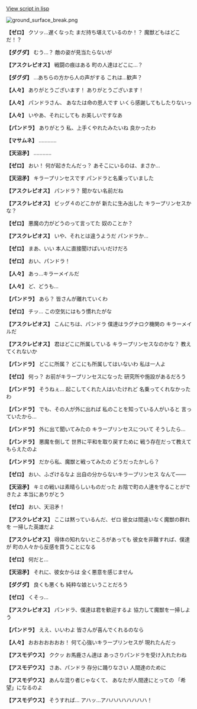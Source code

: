 [View script in lisp](../scripts/202269040.txt)

![ground_surface_break.png](../images/backgrounds/ground_surface_break.png)

**【ゼロ】**
クソッ…遅くなった
まだ持ち堪えているのか！？
魔獣どもはどこだ！？

**【ダグダ】**
むう…？
敵の姿が見当たらないが

**【アスクレピオス】**
戦闘の痕はある
町の人達はどこに…？

**【ダグダ】**
…あちらの方から人の声がする
これは…歓声？

**【人々】**
ありがとうございます！
ありがとうございます！

**【人々】**
パンドラさん、
あなたは命の恩人です
いくら感謝してもしたりないっ

**【人々】**
いやあ、それにしても
お美しいですなあ

**【パンドラ】**
ありがとう
私、上手くやれたみたいね
良かったわ

**【マサムネ】**
…………

**【天沼矛】**
…………

**【ゼロ】**
おい！
何が起きたんだっ？
あそこにいるのは、まさか…

**【天沼矛】**
キラープリンセスです
パンドラと名乗っていました

**【アスクレピオス】**
パンドラ？
聞かない名前だね

**【アスクレピオス】**
ビッグ４のどこかが
新たに生み出した
キラープリンセスかな？

**【ゼロ】**
悪魔の力がどうのって言ってた
奴のことか？

**【アスクレピオス】**
いや、それとは違うようだ
パンドラか…

**【ゼロ】**
まあ、いい
本人に直接聞けばいいだけだろ

**【ゼロ】**
おい、パンドラ！

**【人々】**
あっ…キラーメイルだ

**【人々】**
ど、どうも…

**【パンドラ】**
あら？
皆さんが離れていくわ

**【ゼロ】**
チッ…
この空気にはもう慣れたがな

**【アスクレピオス】**
こんにちは、パンドラ
僕達はラグナロク機関の
キラーメイルだ

**【アスクレピオス】**
君はどこに所属している
キラープリンセスなのかな？
教えてくれないか

**【パンドラ】**
どこに所属？
どこにも所属してはいないわ
私は一人よ

**【ゼロ】**
何っ？
お前がキラープリンセスになった
研究所や施設があるだろう

**【パンドラ】**
そうねぇ…
起こしてくれた人はいたけれど
名乗ってくれなかったわ

**【パンドラ】**
でも、その人が外に出れば
私のことを知っている人がいると
言っていたから…

**【パンドラ】**
外に出て聞いてみたの
キラープリンセスについて
そうしたら…

**【パンドラ】**
悪魔を倒して
世界に平和を取り戻すために
戦う存在だって教えてもらえたのよ

**【パンドラ】**
だから私、魔獣と戦ってみたの
どうだったかしら？

**【ゼロ】**
おい、ふざけるなよ
出自の分からないキラープリンセス
なんて――

**【天沼矛】**
キミの戦いは素晴らしいものだった
お陰で町の人達を守ることができたよ
本当にありがとう

**【ゼロ】**
おい、天沼矛！

**【アスクレピオス】**
ここは黙っているんだ、ゼロ
彼女は間違いなく魔獣の群れを
一掃した英雄だよ

**【アスクレピオス】**
得体の知れないところがあっても
彼女を非難すれば、僕達が
町の人々から反感を買うことになる

**【ゼロ】**
何だと…

**【天沼矛】**
それに、彼女からは
全く悪意を感じません

**【ダグダ】**
良くも悪くも
純粋な娘ということだろう

**【ゼロ】**
くそっ…

**【アスクレピオス】**
パンドラ、僕達は君を歓迎するよ
協力して魔獣を一掃しよう

**【パンドラ】**
ええ、いいわよ
皆さんが喜んでくれるのなら

**【人々】**
おおおおおおお！
何て心強いキラープリンセスが
現れたんだっ

**【アスモデウス】**
ククッ
お馬鹿さん達は
あっさりパンドラを受け入れたわね

**【アスモデウス】**
さあ、パンドラ
存分に踊りなさい
人間達のために

**【アスモデウス】**
あんな混り者じゃなくて、
あなたが人間達にとっての
「希望」になるのよ

**【アスモデウス】**
そうすれば…
アハッ…アハハハハハハハハ！
